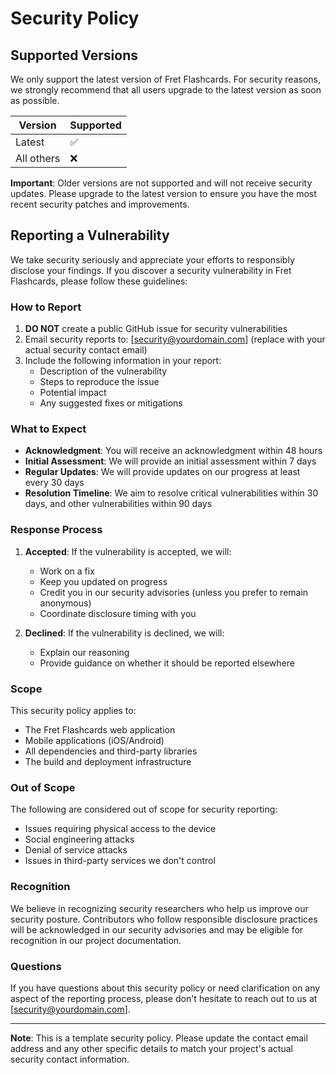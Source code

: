 # Security Policy

## Supported Versions

We only support the latest version of Fret Flashcards. For security reasons, we strongly recommend that all users upgrade to the latest version as soon as possible.

| Version    | Supported          |
|------------|--------------------|
| Latest     | :white_check_mark: |
| All others | :x:                |

**Important**: Older versions are not supported and will not receive security updates. Please upgrade to the latest version to ensure you have the most recent security patches and improvements.

## Reporting a Vulnerability

We take security seriously and appreciate your efforts to responsibly disclose your findings. If you discover a security vulnerability in Fret Flashcards, please follow these guidelines:

### How to Report

1. **DO NOT** create a public GitHub issue for security vulnerabilities
2. Email security reports to: [security@yourdomain.com] (replace with your actual security contact email)
3. Include the following information in your report:
   - Description of the vulnerability
   - Steps to reproduce the issue
   - Potential impact
   - Any suggested fixes or mitigations

### What to Expect

- **Acknowledgment**: You will receive an acknowledgment within 48 hours
- **Initial Assessment**: We will provide an initial assessment within 7 days
- **Regular Updates**: We will provide updates on our progress at least every 30 days
- **Resolution Timeline**: We aim to resolve critical vulnerabilities within 30 days, and other vulnerabilities within 90 days

### Response Process

1. **Accepted**: If the vulnerability is accepted, we will:
   - Work on a fix
   - Keep you updated on progress
   - Credit you in our security advisories (unless you prefer to remain anonymous)
   - Coordinate disclosure timing with you

2. **Declined**: If the vulnerability is declined, we will:
   - Explain our reasoning
   - Provide guidance on whether it should be reported elsewhere

### Scope

This security policy applies to:
- The Fret Flashcards web application
- Mobile applications (iOS/Android)
- All dependencies and third-party libraries
- The build and deployment infrastructure

### Out of Scope

The following are considered out of scope for security reporting:
- Issues requiring physical access to the device
- Social engineering attacks
- Denial of service attacks
- Issues in third-party services we don't control

### Recognition

We believe in recognizing security researchers who help us improve our security posture. Contributors who follow responsible disclosure practices will be acknowledged in our security advisories and may be eligible for recognition in our project documentation.

### Questions

If you have questions about this security policy or need clarification on any aspect of the reporting process, please don't hesitate to reach out to us at [security@yourdomain.com].

---

**Note**: This is a template security policy. Please update the contact email address and any other specific details to match your project's actual security contact information.
